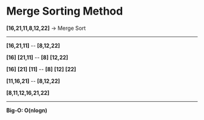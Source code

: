 # Merge Sorting Method
**[16,21,11,8,12,22]** -> Merge Sort
***
**[16,21,11]** -- **[8,12,22]**

**[16]** **[21,11]** -- **[8]** **[12,22]**

**[16]** **[21]** **[11]** -- **[8]** **[12]** **[22]**

**[11,16,21]** -- **[8,12,22]**

**[8,11,12,16,21,22]**
***
**Big-O: O(nlogn)**